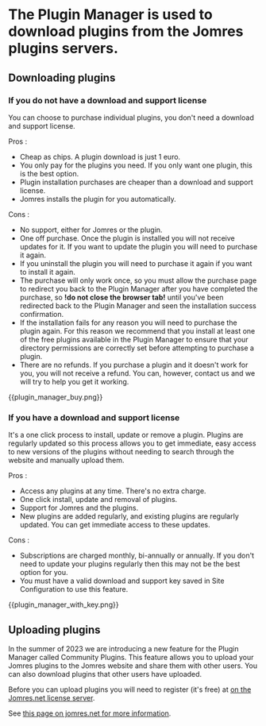 # The Plugin Manager is used to download plugins from the Jomres plugins servers.

## Downloading plugins

### If you do not have a download and support license

You can choose to purchase individual plugins, you don't need a download and support license.

Pros : 

* Cheap as chips. A plugin download is just 1 euro.
* You only pay for the plugins you need. If you only want one plugin, this is the best option.
* Plugin installation purchases are cheaper than a download and support license.
* Jomres installs the plugin for you automatically.

Cons : 

* No support, either for Jomres or the plugin.
* One off purchase. Once the plugin is installed you will not receive updates for it. If you want to update the plugin you will need to purchase it again.
* If you uninstall the plugin you will need to purchase it again if you want to install it again.
* The purchase will only work once, so you must allow the purchase page to redirect you back to the Plugin Manager after you have completed the purchase, so **!do not close the browser tab!** until you've been redirected back to the Plugin Manager and seen the  installation success confirmation.
* If the installation fails for any reason you will need to purchase the plugin again. For this reason we recommend that you install at least one of the free plugins available in the Plugin Manager to ensure that your directory permissions are correctly set before attempting to purchase a plugin.
* There are no refunds. If you purchase a plugin and it doesn't work for you, you will not receive a refund. You can, however, contact us and we will try to help you get it working.

{{plugin_manager_buy.png}}


### If you have a download and support license

It's a one click process to install, update or remove a plugin. Plugins are regularly updated so this process allows you to get immediate, easy access to new versions of the plugins without needing to search through the website and manually upload them.

Pros :

* Access any plugins at any time. There's no extra charge.
* One click install, update and removal of plugins.
* Support for Jomres and the plugins.
* New plugins are added regularly, and existing plugins are regularly updated. You can get immediate access to these updates.

Cons :

* Subscriptions are charged monthly, bi-annually or annually. If you don't need to update your plugins regularly then this may not be the best option for you.
* You must have a valid download and support key saved in Site Configuration to use this feature.

{{plugin_manager_with_key.png}}


## Uploading plugins

In the summer of 2023 we are introducing a new feature for the Plugin Manager called Community Plugins. This feature allows you to upload your Jomres plugins to the Jomres website and share them with other users. You can also download plugins that other users have uploaded.

Before you can upload plugins you will need to register (it's free) at [on the Jomres.net license server](https://license-server.jomres.net/index.php). 

See [this page on jomres.net for more information](https://www.jomres.net/jomres-plugin-list/community-plugins).



